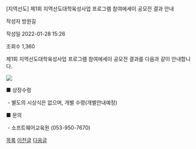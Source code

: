 
[지역선도] 제1회 지역선도대학육성사업 프로그램 참여에세이 공모전 결과 안내





작성자
방원길


작성일
2022-01-28 15:26


조회수
1,360




제1회 지역선도대학육성사업 프로그램 참여에세이 공모전 결과를 다음과 같이 안내합니다.

  


![](https://computer.knu.ac.kr/_files/userfile/image20220128140038_nqiya.jpg)  


  


■ 상장수령

 - 별도의 시상식은 없으며, 개별 수령(개별안내예정)

  


■ 문의

 - 소프트웨어교육원 (053-950-7670)







[목록](https://computer.knu.ac.kr/06_sub/02_sub.html?key=&keyfield=&category=&page=1&bbs_code=Site_BBS_25)
[이전글](https://computer.knu.ac.kr/06_sub/02_sub.html?bbs_cmd=view&page=1&key=&keyfield=&category=&no=3688&bbs_code=Site_BBS_25)
[다음글](https://computer.knu.ac.kr/06_sub/02_sub.html?bbs_cmd=view&page=1&key=&keyfield=&category=&no=3690&bbs_code=Site_BBS_25)

















 